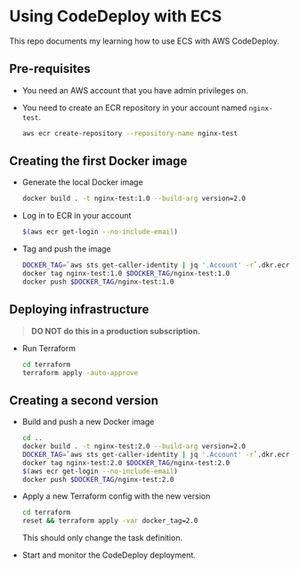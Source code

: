 # Using CodeDeploy with ECS

This repo documents my learning how to use ECS with AWS CodeDeploy.

## Pre-requisites

* You need an AWS account that you have admin privileges on.
* You need to create an ECR repository in your account named `nginx-test`.

  ```bash
  aws ecr create-repository --repository-name nginx-test
  ```

## Creating the first Docker image

- Generate the local Docker image
  
  ```bash
  docker build . -t nginx-test:1.0 --build-arg version=2.0
  ```

- Log in to ECR in your account

  ```bash
  $(aws ecr get-login --no-include-email)
  ```

- Tag and push the image

  ```bash
  DOCKER_TAG=`aws sts get-caller-identity | jq '.Account' -r`.dkr.ecr.us-east-2.amazonaws.com 
  docker tag nginx-test:1.0 $DOCKER_TAG/nginx-test:1.0
  docker push $DOCKER_TAG/nginx-test:1.0
  ```

## Deploying infrastructure

>**DO NOT do this in a production subscription.**

- Run Terraform

  ```bash
  cd terraform
  terraform apply -auto-approve
  ```

## Creating a second version

- Build and push a new Docker image

  ```bash
  cd ..
  docker build . -t nginx-test:2.0 --build-arg version=2.0
  DOCKER_TAG=`aws sts get-caller-identity | jq '.Account' -r`.dkr.ecr.us-east-2.amazonaws.com 
  docker tag nginx-test:2.0 $DOCKER_TAG/nginx-test:2.0
  $(aws ecr get-login --no-include-email)
  docker push $DOCKER_TAG/nginx-test:2.0
  ```

- Apply a new Terraform config with the new version

  ```bash
  cd terraform
  reset && terraform apply -var docker_tag=2.0
  ```

  This should only change the task definition.

- Start and monitor the CodeDeploy deployment.